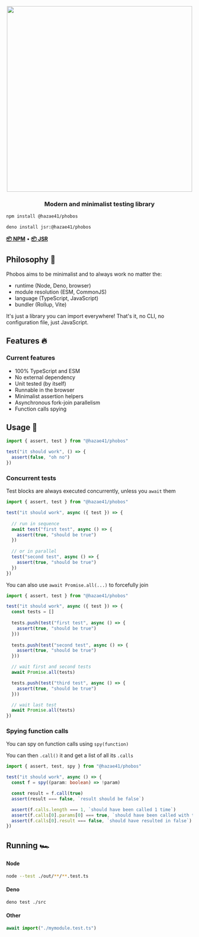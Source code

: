 <div align="center">
<img width="500" src="https://user-images.githubusercontent.com/4405263/208164108-5be58f53-a29b-46b3-be90-3886f4afc32d.png" />
</div>
<h3 align="center">
Modern and minimalist testing library
</h3>

```bash
npm install @hazae41/phobos
```

```bash
deno install jsr:@hazae41/phobos
```

[**📦 NPM**](https://www.npmjs.com/package/@hazae41/phobos) • [**📦 JSR**](https://jsr.io/@hazae41/phobos)

## Philosophy 🧠

Phobos aims to be minimalist and to always work no matter the:
- runtime (Node, Deno, browser)
- module resolution (ESM, CommonJS)
- language (TypeScript, JavaScript)
- bundler (Rollup, Vite)

It's just a library you can import everywhere! That's it, no CLI, no configuration file, just JavaScript.

## Features 🔥

### Current features

- 100% TypeScript and ESM
- No external dependency
- Unit tested (by itself)
- Runnable in the browser
- Minimalist assertion helpers
- Asynchronous fork-join parallelism
- Function calls spying

## Usage 🚀

```typescript
import { assert, test } from "@hazae41/phobos"

test("it should work", () => {
  assert(false, "oh no")
})
```

### Concurrent tests

Test blocks are always executed concurrently, unless you `await` them

```typescript
import { assert, test } from "@hazae41/phobos"

test("it should work", async ({ test }) => {
  
  // run in sequence
  await test("first test", async () => {
    assert(true, "should be true")
  })
  
  // or in parallel
  test("second test", async () => {
    assert(true, "should be true")
  })
})
```

You can also use `await Promise.all(...)` to forcefully join

```typescript
import { assert, test } from "@hazae41/phobos"

test("it should work", async ({ test }) => {
  const tests = []
  
  tests.push(test("first test", async () => {
    assert(true, "should be true")
  }))
  
  tests.push(test("second test", async () => {
    assert(true, "should be true")
  }))

  // wait first and second tests
  await Promise.all(tests)

  tests.push(test("third test", async () => {
    assert(true, "should be true")
  }))

  // wait last test
  await Promise.all(tests)
})
```

### Spying function calls

You can spy on function calls using `spy(function)`

You can then `.call()` it and get a list of all its `.calls`

```typescript
import { assert, test, spy } from "@hazae41/phobos"

test("it should work", async () => {
  const f = spy((param: boolean) => !param)

  const result = f.call(true)
  assert(result === false, `result should be false`)

  assert(f.calls.length === 1, `should have been called 1 time`)
  assert(f.calls[0].params[0] === true, `should have been called with true`)
  assert(f.calls[0].result === false, `should have resulted in false`)
})
```

## Running 🏎️

#### Node

```bash
node --test ./out/**/**.test.ts
```

#### Deno

```bash
deno test ./src
```

#### Other

```typescript
await import("./mymodule.test.ts")
```
